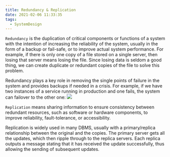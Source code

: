 ```yaml
---
title: Redundancy & Replication
date: 2021-02-06 11:33:35
tags:
  - SystemDesign
---
```

`Redundancy` is the duplication of critical components or functions of a system with the intention of increasing the reliability of the system, usually in the form of a backup or fail-safe, or to improve actual system performance. For example, if there is only one copy of a file stored on a single server, then losing that server means losing the file. Since losing data is seldom a good thing, we can create duplicate or redundant copies of the file to solve this problem.

Redundancy plays a key role in removing the single points of failure in the system and provides backups if needed in a crisis. For example, if we have two instances of a service running in production and one fails, the system can failover to the other one:
![](https://raw.githubusercontent.com/was48i/mPOST/master/SystemDesign/educative/06.png)
<!--more-->

`Replication` means sharing information to ensure consistency between redundant resources, such as software or hardware components, to improve reliability, fault-tolerance, or accessibility.

Replication is widely used in many DBMS, usually with a primary/replica relationship between the original and the copies. The primary server gets all the updates, which then ripple through to the replica servers. Each replica outputs a message stating that it has received the update successfully, thus allowing the sending of subsequent updates.
